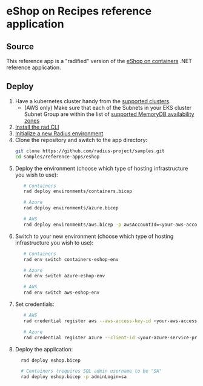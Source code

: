# eShop on Recipes reference application

## Source

This reference app is a "radified" version of the [eShop on containers](https://github.com/dotnet-architecture/eShopOnContainers) .NET reference application.

## Deploy

1. Have a kubernetes cluster handy from the [supported clusters](https://docs.radapp.dev/operations/platforms/kubernetes/supported-clusters/).
   - (AWS only) Make sure that each of the Subnets in your EKS cluster Subnet Group are within the list of [supported MemoryDB availability zones](https://docs.aws.amazon.com/memorydb/latest/devguide/subnetgroups.html) 
1. [Install the rad CLI](https://radapp.dev/getting-started/)
1. [Initialize a new Radius environment](https://radapp.dev/getting-started/)
1. Clone the repository and switch to the app directory:
   ```bash
   git clone https://github.com/radius-project/samples.git
   cd samples/reference-apps/eshop
   ```
1. Deploy the environment (choose which type of hosting infrastructure you wish to use):
   ```bash
      # Containers
      rad deploy environments/containers.bicep

      # Azure
      rad deploy environments/azure.bicep

      # AWS
      rad deploy environments/aws.bicep -p awsAccountId=<your-aws-account-id> -p awsRegion=<your-aws-region> -p eksClusterName=<your-eks-cluster-name>
   ```
1. Switch to your new environment (choose which type of hosting infrastructure you wish to use):
   ```bash
      # Containers
      rad env switch containers-eshop-env

      # Azure
      rad env switch azure-eshop-env

      # AWS
      rad env switch aws-eshop-env
   ```
1. Set credentials:
   ```bash
      # AWS
      rad credential register aws --aws-access-key-id <your-aws-access-key-id> --aws-secret-access-key <your-aws-secret-access-key>

      # Azure
      rad credential register azure --client-id <your-azure-service-principal-client-id> --client-secret <your-azure-service-principal-client-secret> --tenant-id <your-azure-service-principal-tenant-id>
   ```
1. Deploy the application:
    ```bash
      rad deploy eshop.bicep

      # Containers (requires SQL admin username to be "SA"
      rad deploy eshop.bicep -p adminLogin=sa
    ```
